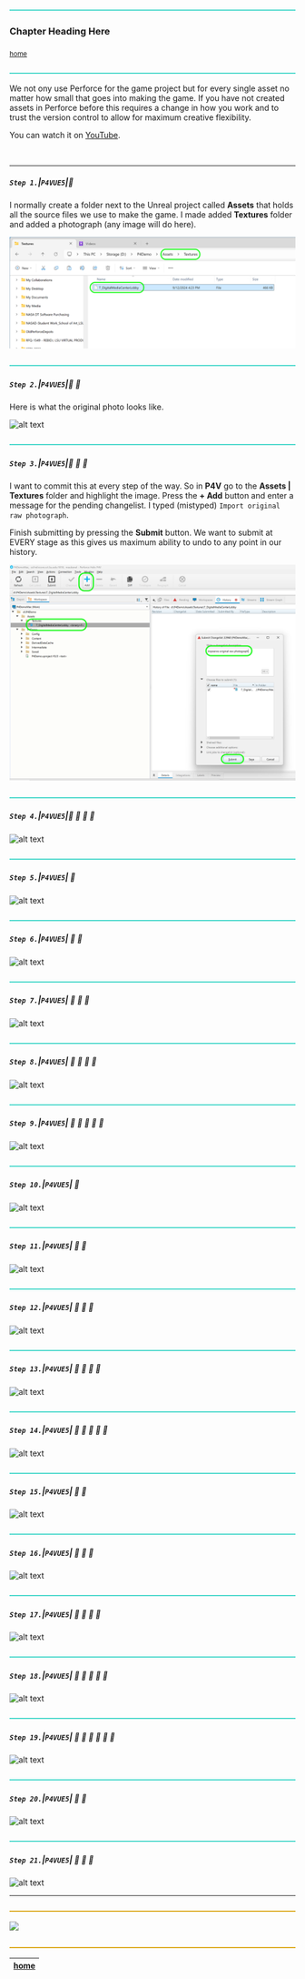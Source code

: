 ![](../images/line3.png)

### Chapter Heading Here

<sub>[home](../README.md#user-content-ue4-hello-world)</sub>

![](../images/line3.png)

We not ony use Perforce for the game project but for every single asset no matter how small that goes into making the game.  If you have not created assets in Perforce before this requires a change in how you work and to trust the version control to allow for maximum creative flexibility. 

You can watch it on [YouTube](https://www.youtube.com/watch?v=MGEVi9CsQtY).

<br>

---


##### `Step 1.`\|`P4VUE5`|:small_blue_diamond:

I normally create a folder next to the Unreal project called **Assets** that holds all the source files we use to make the game.  I made added **Textures** folder and added a photograph (any image will do here).

![alt text](images/OriginalAsset.png)

![](../images/line3.png)

##### `Step 2.`\|`P4VUE5`|:small_blue_diamond: :small_blue_diamond: 

Here is what the original photo looks like.

![alt text](images/originalPhoto.png)

![](../images/line3.png)

##### `Step 3.`\|`P4VUE5`|:small_blue_diamond: :small_blue_diamond: :small_blue_diamond:

I want to commit this at every step of the way. So in **P4V** go to the **Assets | Textures** folder and highlight the image.  Press the **+ Add** button and enter a message for the pending changelist.  I typed (mistyped) `Import original raw photograph`.

Finish submitting by pressing the **Submit** button.  We want to submit at EVERY stage as this gives us maximum ability to undo to any point in our history.

![alt text](images/submitOriginal.png)

![](../images/line3.png)

##### `Step 4.`\|`P4VUE5`|:small_blue_diamond: :small_blue_diamond: :small_blue_diamond: :small_blue_diamond:

![alt text](images/.png)

![](../images/line3.png)

##### `Step 5.`\|`P4VUE5`| :small_orange_diamond:

![alt text](images/.png)

![](../images/line3.png)

##### `Step 6.`\|`P4VUE5`| :small_orange_diamond: :small_blue_diamond:

![alt text](images/.png)

![](../images/line3.png)

##### `Step 7.`\|`P4VUE5`| :small_orange_diamond: :small_blue_diamond: :small_blue_diamond:

![alt text](images/.png)

![](../images/line3.png)

##### `Step 8.`\|`P4VUE5`| :small_orange_diamond: :small_blue_diamond: :small_blue_diamond: :small_blue_diamond:

![alt text](images/.png)

![](../images/line3.png)

##### `Step 9.`\|`P4VUE5`| :small_orange_diamond: :small_blue_diamond: :small_blue_diamond: :small_blue_diamond: :small_blue_diamond:

![alt text](images/.png)

![](../images/line3.png)

##### `Step 10.`\|`P4VUE5`| :large_blue_diamond:

![alt text](images/.png)

![](../images/line3.png)

##### `Step 11.`\|`P4VUE5`| :large_blue_diamond: :small_blue_diamond: 

![alt text](images/.png)

![](../images/line3.png)


##### `Step 12.`\|`P4VUE5`| :large_blue_diamond: :small_blue_diamond: :small_blue_diamond: 

![alt text](images/.png)

![](../images/line3.png)

##### `Step 13.`\|`P4VUE5`| :large_blue_diamond: :small_blue_diamond: :small_blue_diamond:  :small_blue_diamond: 

![alt text](images/.png)

![](../images/line3.png)

##### `Step 14.`\|`P4VUE5`| :large_blue_diamond: :small_blue_diamond: :small_blue_diamond: :small_blue_diamond:  :small_blue_diamond: 

![alt text](images/.png)

![](../images/line3.png)

##### `Step 15.`\|`P4VUE5`| :large_blue_diamond: :small_orange_diamond: 

![alt text](images/.png)

![](../images/line3.png)

##### `Step 16.`\|`P4VUE5`| :large_blue_diamond: :small_orange_diamond:   :small_blue_diamond: 

![alt text](images/.png)

![](../images/line3.png)

##### `Step 17.`\|`P4VUE5`| :large_blue_diamond: :small_orange_diamond: :small_blue_diamond: :small_blue_diamond:

![alt text](images/.png)

![](../images/line3.png)

##### `Step 18.`\|`P4VUE5`| :large_blue_diamond: :small_orange_diamond: :small_blue_diamond: :small_blue_diamond: :small_blue_diamond:

![alt text](images/.png)

![](../images/line3.png)

##### `Step 19.`\|`P4VUE5`| :large_blue_diamond: :small_orange_diamond: :small_blue_diamond: :small_blue_diamond: :small_blue_diamond: :small_blue_diamond:

![alt text](images/.png)

![](../images/line3.png)

##### `Step 20.`\|`P4VUE5`| :large_blue_diamond: :large_blue_diamond:

![alt text](images/.png)

![](../images/line3.png)

##### `Step 21.`\|`P4VUE5`| :large_blue_diamond: :large_blue_diamond: :small_blue_diamond:

![alt text](images/.png)

___

![](../images/line.png)

<img src="https://via.placeholder.com/1000x100/45D7CA/000000/?text=Next Up - README.md File">

![](../images/line.png)

| [home](../README.md#user-content-ue4-hello-world) | 
|---|
